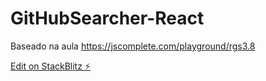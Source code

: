 # GitHubSearcher-React

Baseado na aula https://jscomplete.com/playground/rgs3.8

[Edit on StackBlitz ⚡️](https://stackblitz.com/edit/react-8uxfh9)
